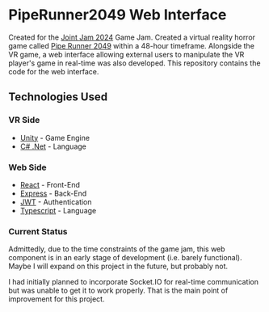 # PipeRunner2049 Web Interface

Created for the [Joint Jam 2024](https://itch.io/jam/joint-jam-2024) Game Jam. Created a virtual reality horror game called [Pipe Runner 2049](https://joseph-demartini.itch.io/pipe-runner-2049) within a 48-hour timeframe. Alongside the VR game, a web interface allowing external users to manipulate the VR player's game in real-time was also developed. This repository contains the code for the web interface.

## Technologies Used

### VR Side
* [Unity](https://unity.com/) - Game Engine
* [C# .Net](https://learn.microsoft.com/en-us/dotnet/) - Language

### Web Side
* [React](https://react.dev/) - Front-End
* [Express](https://expressjs.com/) - Back-End
* [JWT](https://jwt.io/) - Authentication
* [Typescript](https://www.typescriptlang.org/) - Language

### Current Status
Admittedly, due to the time constraints of the game jam, this web component is in an early stage of development (i.e. barely functional). Maybe I will expand on this project in the future, but probably not.

I had initially planned to incorporate Socket.IO for real-time communication but was unable to get it to work properly. That is the main point of improvement for this project.
